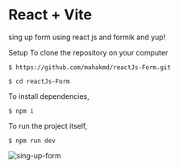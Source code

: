 # React + Vite

sing up form using react js and formik and yup!



Setup
To clone the repository on your computer
```
$ https://github.com/mahakmd/reactJs-Form.git
```
```
$ cd reactJs-Form
```
To install dependencies,
```
$ npm i
```
To run the project itself,
```
$ npm run dev
```
![sing-up-form](https://github.com/mahakmd/reactJs-Form/assets/84460481/feb8c47a-a503-4ff8-856b-d2a800c5c450)



